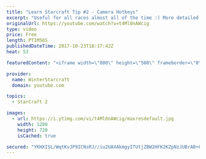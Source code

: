 ```yaml
---
title: "Learn Starcraft Tip #2 - Camera Hotkeys"
excerpt: "Useful for all races almost all of the time :) More detailed guides/tutorials under the learn to play starcraft playlist."
originalUrl: https://youtube.com/watch?v=t4Ml0nAWcig
type: video
price: Free
length: PT1M56S
publishedDateTime: 2017-10-23T18:17:42Z
heat: 53

featuredContent: "<iframe width=\"800\" height=\"500\" frameborder=\"0\" src=\"https://www.youtube.com/embed/t4Ml0nAWcig\" allow=\"accelerometer; autoplay; encrypted-media; gyroscope; picture-in-picture\" allowfullscreen></iframe>"

provider:
  name: WinterStarcraft
  domain: youtube.com

topics:
  - StarCraft 2

images:
  - url: https://i.ytimg.com/vi/t4Ml0nAWcig/maxresdefault.jpg
    width: 1280
    height: 720
    isCached: true

secured: "YKHXISL/WqtKvJP9ICNsRJ//iu2UAXAkmgyITUtjZBW2HFK2KZpNzJUBrAB+6tg5VKrIRHpBiFvkGBR+oSJ1u5a9y2px9hle9+g6eYB1YsAs7NK0pCEN3HfGCNPvoY/n9v1JtKRPhaKvkHHZokRVwxdbXCukW0qVd9zfryh2XPWtVl9KREiEHE2vg8HEmiao50CMaTIFzdUz+FEswselcWFBGdZn3BXSYfNsttagn6nNsZJpzvvseYjTUZhw+5N6+gym4K1LvH85bh66iu0zOXFatbbGi1BNN94wKrUEswDToeyR0RlqG3kWTxTrbwd4CslsOC0rTJ7CutTXkO+LCP0nBZ9ByO8ctjoekeiSeN2F1jTER+R1fM4pSUD2qEk89Q+Wpx65sEVMNGbFfmqHnSGIiJXY95yQ99VdRCeOFe8=;0F4WaqZvNGNvMqbsmgLLsg=="
---
```


